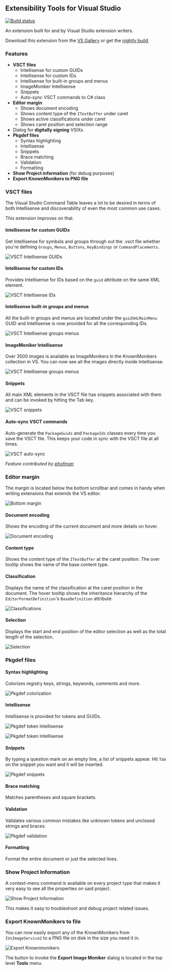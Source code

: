 
## Extensibility Tools for Visual Studio

[![Build status](https://ci.appveyor.com/api/projects/status/hv6uyc059rqbc6fj?svg=true)](https://ci.appveyor.com/project/madskristensen/extensibilitytools)

An extension built for and by Visual Studio extension writers.

Download this extension from the [VS Gallery](https://visualstudiogallery.msdn.microsoft.com/ab39a092-1343-46e2-b0f1-6a3f91155aa6)
or get the [nightly build](http://vsixgallery.com/extension/f8330d54-0469-43a7-8fc0-7f19febeb897/).

### Features

- **VSCT files**
  - Intellisense for custom GUIDs
  - Intellisense for custom IDs
  - Intellisense for built-in groups and menus
  - ImageMoniker Intellisense
  - Snippets
  - Auto-sync VSCT commands to C# class
- **Editor margin**
  - Shows document encoding
  - Shows content type of the `ITextBuffer` under caret
  - Shows active classifications under caret
  - Shows caret position and selection range
- Dialog for **digitally signing** VSIXs
- **Pkgdef files**
  - Syntax highlighting
  - Intellisense
  - Snippets
  - Brace matching
  - Validation
  - Formatting
- **Show Project information** (for debug purposes)
- **Export KnownMonikers to PNG file**

### VSCT files
The Visual Studio Command Table leaves a lot to be desired in terms of
both Intellisense and discoverability of even the most common use cases.

This extension improves on that.

#### Intellisense for custom GUIDs
Get Intellisense for symbols and groups through out the .vsct file
whether you're defining `Groups`, `Menus`, `Buttons`, `KeyBindings` or 
`CommandPlacements`.

![VSCT Intellisense GUIDs](art/vsct-intellisense-guid.png)

#### Intellisense for custom IDs
Provides Intellisense for IDs based on the `guid` attribute on
the same XML element.

![VSCT Intellisense IDs](art/vsct-intellisense-id.png)

#### Intellisense built-in groups and menus
All the built-in groups and menus are located under the `guidSHLMainMenu`
GUID and Intellisense is now provided for all the corresponding IDs.

![VSCT Intellisense groups menus](art/vsct-intellisense-builtin.png)

#### ImageMoniker Intellisense
Over 3500 images is available as ImageMonikers in the KnownMonikers
collection in VS. You can now see all the images directly inside
Intellisense.

![VSCT Intellisense groups menus](art/image-monikers.png)

#### Snippets
All main XML elements in the VSCT file has snippets associated with
them and can be invoked by hitting the Tab key.

![VSCT snippets](art/vsct-snippets.gif)

#### Auto-sync VSCT commands
Auto-generate the `PackageGuids` and `PackageIds` classes every time
you save the VSCT file. This keeps your code in sync with the VSCT file
at all times.

![VSCT auto-sync](art/vsct-autosync.png)

*Feature contributed by [phofman](https://github.com/phofman/)*

### Editor margin
The margin is located below the bottom scrollbar and comes in handy
when writing extensions that extends the VS editor.

![Bottom margin](art/margin.png)

#### Document encoding
Shows the encoding of the current document and more details on hover.

![Document encoding](art/margin-encoding.png)

#### Content type
Shows the content type of the `ITextBuffer` at the caret position. The
over tooltip shows the name of the base content type.

#### Classification
Displays the name of the classification at the caret position in the
document. The hover tooltip shows the inheritance hierarchy of the
`EditorFormatDefinition`'s `BaseDefinition` attribute.

![Classifications](art/margin-classification.png)

#### Selection
Displays the start and end position of the editor selection as
well as the total length of the selection.

![Selection](art/margin-selection.png)

### Pkgdef files

#### Syntax highlighting
Colorizes registry keys, strings, keywords, comments and more.

![Pkgdef colorization](art/pkgdef-colorization.png)

#### Intellisense
Intellisense is provided for tokens and GUIDs.

![Pkgdef token Intellisense](art/pkgdef-intellisense-tokens.png)

![Pkgdef token Intellisense](art/pkgdef-intellisense-guids.png)

#### Snippets
By typing a question mark on an empty line, a list of snippets appear.
Hit `Tab` on the snippet you want and it will be inserted.

![Pkgdef snippets](art/pkgdef-snippets.gif)

#### Brace matching
Matches parentheses and square brackets.

#### Validation
Validates various common mistakes like unknown tokens and unclosed strings and braces.

![Pkgdef validation](art/pkgdef-validation.png)

#### Formatting
Format the entire document or just the selected lines.

### Show Project Information
A context-menu command is available on every project type that
makes it very easy to see all the properties on said project.

![Show Project Information](art/show-project-information.png)

This makes it easy to troubleshoot and debug project related issues.

### Export KnownMonikers to file
You can now easily export any of the KnownMonikers from
`IVsImageService2` to a PNG file on disk in the size you
need it in.

![Export Knownmonikers](art/export-knownmonikers.png)

The button to invoke the **Export Image Moniker** dialog is
located in the top level **Tools** menu.